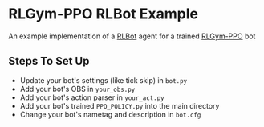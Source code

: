 # RLGym-PPO RLBot Example
An example implementation of a [RLBot](https://rlbot.org/) agent for a trained [RLGym-PPO](https://github.com/AechPro/rlgym-ppo/) bot

## Steps To Set Up
 - Update your bot's settings (like tick skip) in `bot.py`
 - Add your bot's OBS in `your_obs.py`
 - Add your bot's action parser in `your_act.py`
 - Add your bot's trained `PPO_POLICY.py` into the main directory
 - Change your bot's nametag and description in `bot.cfg`